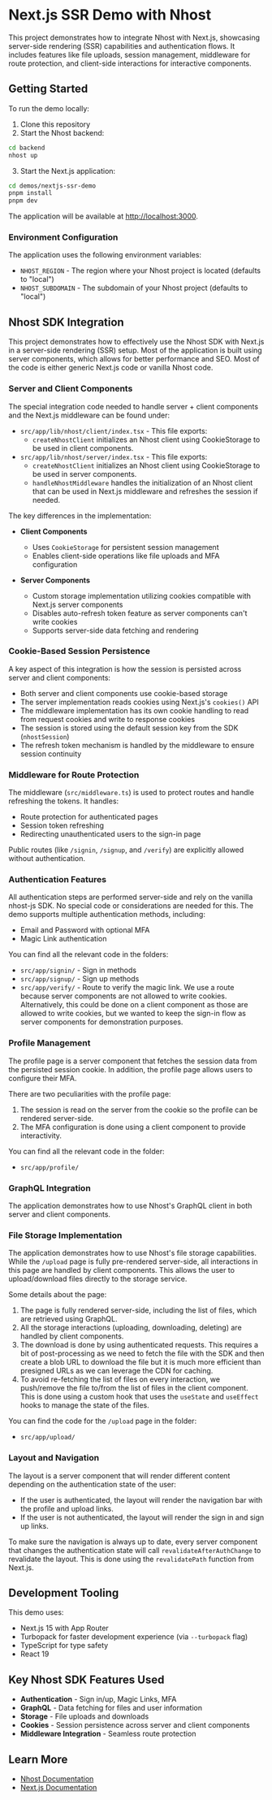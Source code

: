 # Next.js SSR Demo with Nhost

This project demonstrates how to integrate Nhost with Next.js, showcasing server-side rendering (SSR) capabilities and authentication flows. It includes features like file uploads, session management, middleware for route protection, and client-side interactions for interactive components.

## Getting Started

To run the demo locally:

1. Clone this repository
2. Start the Nhost backend:
```bash
cd backend
nhost up
```
3. Start the Next.js application:
```bash
cd demos/nextjs-ssr-demo
pnpm install
pnpm dev
```

The application will be available at [http://localhost:3000](http://localhost:3000).

### Environment Configuration

The application uses the following environment variables:

- `NHOST_REGION` - The region where your Nhost project is located (defaults to "local")
- `NHOST_SUBDOMAIN` - The subdomain of your Nhost project (defaults to "local")

## Nhost SDK Integration

This project demonstrates how to effectively use the Nhost SDK with Next.js in a server-side rendering (SSR) setup. Most of the application is built using server components, which allows for better performance and SEO. Most of the code is either generic Next.js code or vanilla Nhost code.

### Server and Client Components

The special integration code needed to handle server + client components and the Next.js middleware can be found under:

- `src/app/lib/nhost/client/index.tsx` - This file exports:
  - `createNhostClient` initializes an Nhost client using CookieStorage to be used in client components.
- `src/app/lib/nhost/server/index.tsx` - This file exports:
  - `createNhostClient` initializes an Nhost client using CookieStorage to be used in server components.
  - `handleNhostMiddleware` handles the initialization of an Nhost client that can be used in Next.js middleware and refreshes the session if needed.

The key differences in the implementation:

- **Client Components**
  - Uses `CookieStorage` for persistent session management
  - Enables client-side operations like file uploads and MFA configuration

- **Server Components**
  - Custom storage implementation utilizing cookies compatible with Next.js server components
  - Disables auto-refresh token feature as server components can't write cookies
  - Supports server-side data fetching and rendering

### Cookie-Based Session Persistence

A key aspect of this integration is how the session is persisted across server and client components:

- Both server and client components use cookie-based storage
- The server implementation reads cookies using Next.js's `cookies()` API
- The middleware implementation has its own cookie handling to read from request cookies and write to response cookies
- The session is stored using the default session key from the SDK (`nhostSession`)
- The refresh token mechanism is handled by the middleware to ensure session continuity

### Middleware for Route Protection

The middleware (`src/middleware.ts`) is used to protect routes and handle refreshing the tokens. It handles:
- Route protection for authenticated pages
- Session token refreshing
- Redirecting unauthenticated users to the sign-in page

Public routes (like `/signin`, `/signup`, and `/verify`) are explicitly allowed without authentication.

### Authentication Features

All authentication steps are performed server-side and rely on the vanilla nhost-js SDK. No special code or considerations are needed for this. The demo supports multiple authentication methods, including:

- Email and Password with optional MFA
- Magic Link authentication

You can find all the relevant code in the folders:
- `src/app/signin/` - Sign in methods
- `src/app/signup/` - Sign up methods
- `src/app/verify/` - Route to verify the magic link. We use a route because server components are not allowed to write cookies. Alternatively, this could be done on a client component as those are allowed to write cookies, but we wanted to keep the sign-in flow as server components for demonstration purposes.

### Profile Management

The profile page is a server component that fetches the session data from the persisted session cookie. In addition, the profile page allows users to configure their MFA.

There are two peculiarities with the profile page:

1. The session is read on the server from the cookie so the profile can be rendered server-side.
2. The MFA configuration is done using a client component to provide interactivity.

You can find all the relevant code in the folder:
- `src/app/profile/`

### GraphQL Integration

The application demonstrates how to use Nhost's GraphQL client in both server and client components.

### File Storage Implementation

The application demonstrates how to use Nhost's file storage capabilities. While the `/upload` page is fully pre-rendered server-side, all interactions in this page are handled by client components. This allows the user to upload/download files directly to the storage service.

Some details about the page:

1. The page is fully rendered server-side, including the list of files, which are retrieved using GraphQL.
2. All the storage interactions (uploading, downloading, deleting) are handled by client components.
3. The download is done by using authenticated requests. This requires a bit of post-processing as we need to fetch the file with the SDK and then create a blob URL to download the file but it is much more efficient than presigned URLs as we can leverage the CDN for caching.
4. To avoid re-fetching the list of files on every interaction, we push/remove the file to/from the list of files in the client component. This is done using a custom hook that uses the `useState` and `useEffect` hooks to manage the state of the files.

You can find the code for the `/upload` page in the folder:
- `src/app/upload/`

### Layout and Navigation

The layout is a server component that will render different content depending on the authentication state of the user:

- If the user is authenticated, the layout will render the navigation bar with the profile and upload links.
- If the user is not authenticated, the layout will render the sign in and sign up links.

To make sure the navigation is always up to date, every server component that changes the authentication state will call `revalidateAfterAuthChange` to revalidate the layout. This is done using the `revalidatePath` function from Next.js.

## Development Tooling

This demo uses:
- Next.js 15 with App Router
- Turbopack for faster development experience (via `--turbopack` flag)
- TypeScript for type safety
- React 19

## Key Nhost SDK Features Used

- **Authentication** - Sign in/up, Magic Links, MFA
- **GraphQL** - Data fetching for files and user information
- **Storage** - File uploads and downloads
- **Cookies** - Session persistence across server and client components
- **Middleware Integration** - Seamless route protection

## Learn More

- [Nhost Documentation](https://docs.nhost.io)
- [Next.js Documentation](https://nextjs.org/docs)
